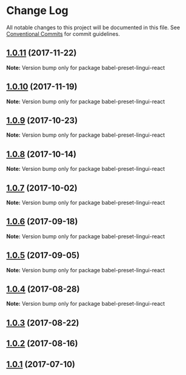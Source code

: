 # Change Log

All notable changes to this project will be documented in this file.
See [Conventional Commits](https://conventionalcommits.org) for commit guidelines.

<a name="1.0.11"></a>
## [1.0.11](https://github.com/lingui/js-lingui/compare/babel-preset-lingui-react@1.0.9...babel-preset-lingui-react@1.0.11) (2017-11-22)




**Note:** Version bump only for package babel-preset-lingui-react

<a name="1.0.10"></a>
## [1.0.10](https://github.com/lingui/js-lingui/compare/babel-preset-lingui-react@1.0.9...babel-preset-lingui-react@1.0.10) (2017-11-19)




**Note:** Version bump only for package babel-preset-lingui-react

<a name="1.0.9"></a>
## [1.0.9](https://github.com/lingui/js-lingui/compare/babel-preset-lingui-react@1.0.8...babel-preset-lingui-react@1.0.9) (2017-10-23)




**Note:** Version bump only for package babel-preset-lingui-react

<a name="1.0.8"></a>
## [1.0.8](https://github.com/lingui/js-lingui/compare/babel-preset-lingui-react@1.0.7...babel-preset-lingui-react@1.0.8) (2017-10-14)




**Note:** Version bump only for package babel-preset-lingui-react

<a name="1.0.7"></a>
## [1.0.7](https://github.com/lingui/js-lingui/compare/babel-preset-lingui-react@1.0.6...babel-preset-lingui-react@1.0.7) (2017-10-02)




**Note:** Version bump only for package babel-preset-lingui-react

<a name="1.0.6"></a>
## [1.0.6](https://github.com/lingui/js-lingui/compare/babel-preset-lingui-react@1.0.5...babel-preset-lingui-react@1.0.6) (2017-09-18)




**Note:** Version bump only for package babel-preset-lingui-react

<a name="1.0.5"></a>
## [1.0.5](https://github.com/lingui/js-lingui/compare/babel-preset-lingui-react@1.0.4...babel-preset-lingui-react@1.0.5) (2017-09-05)




**Note:** Version bump only for package babel-preset-lingui-react

<a name="1.0.4"></a>
## [1.0.4](https://github.com/lingui/js-lingui/compare/babel-preset-lingui-react@1.0.4-0...babel-preset-lingui-react@1.0.4) (2017-08-28)




**Note:** Version bump only for package babel-preset-lingui-react

<a name="1.0.3"></a>
## [1.0.3](https://github.com/lingui/js-lingui/compare/babel-preset-lingui-react@1.0.2...babel-preset-lingui-react@1.0.3) (2017-08-22)




<a name="1.0.2"></a>
## [1.0.2](https://github.com/lingui/js-lingui/compare/babel-preset-lingui-react@1.0.1...babel-preset-lingui-react@1.0.2) (2017-08-16)




<a name="1.0.1"></a>
## [1.0.1](https://github.com/lingui/js-lingui/compare/babel-preset-lingui-react@1.0.0...babel-preset-lingui-react@1.0.1) (2017-07-10)

